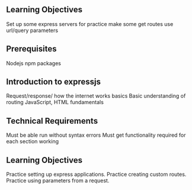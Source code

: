 ## Learning Objectives
Set up some express servers for practice
make some get routes
use url/query parameters

## Prerequisites
Nodejs
npm packages

## Introduction to expressjs
Request/response/ how the internet works basics
Basic understanding of routing
JavaScript, HTML fundamentals

## Technical Requirements
Must be able run without syntax errors
Must get functionality required for each section working

## Learning Objectives
Practice setting up express applications.
Practice creating custom routes.
Practice using parameters from a request.